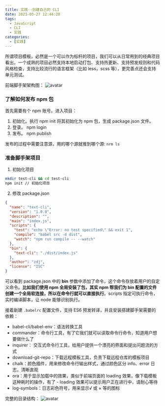 ```yaml
---
title: 实践--创建自己的 CLI
date: 2023-05-27 12:44:20
tags:
  - JavaScript
  - CLI
  - 实践
categories:
  - [实践]
---
```


所谓项目模板，必然是一个可以作为标杆的项目，我们可以从日常用到的经典项目看出，一个成熟的项目必然支持本地启动打包、支持热更新、支持预发规则和代码风格检查，支持比较流行的语言框架（比如 less，scss 等），更完善点还会支持单元测试。

前端脚手架架构图：
![avatar]('https://p1-jj.byteimg.com/tos-cn-i-t2oaga2asx/gold-user-assets/2020/3/24/1710d1748ce55aeb~tplv-t2oaga2asx-zoom-in-crop-mark:4536:0:0:0.awebp')

### 了解如何发布 npm 包

首先需要有个 npm 账号。进入项目：
1. 初始化。执行 npm init 将其初始化为 npm 包，生成 package.json 文件。
2. 登录。 npm login
3. 发布。 npm publish
  
发布的过程中需要注意源，用的哪个源就推到哪个源:
`nrm ls`

### 准备脚手架项目

1. 初始化项目
```bash
mkdir test-cli && cd test-cli
npm init // 初始化项目
```

2. 修改 package.json
```json
{
  "name": "text-cli",
  "version": "1.0.0",
  "description": "",
  "main": "index.js",
  "scripts": {
    "test": "echo \"Error: no test specified\" && exit 1",
    "compile": "babel src -d dist",
    "watch": "npm run compile -- --watch"
  },
  "bin": {
    "text-cli": "./dist/index.js"
  },
  "author": "zdj",
  "license": "ISC"
}

```

可以看到 package.json 中的 **bin** 参数中添加了命令，这个命令存放着用户的自定义命令。**比如我们使用 npm 全局安装了包，其实 npm 帮我们为 bin 配置的文件创建一个全局软连接，所以在命令行就可以直接执行**。scripts 指定可执行命令，实时编译脚本，让 node 能够识别执行。

接着新建 `.babelrc` 配置文件，支持 ES6 预发转译，并且安装搭建脚手架需要的依赖：
- babel-cli/babel-env：语法转换工具
- commander：命令行工具，有了它我们就可以读取命令行命令，知道用户想要做什么了
- inquirer： 交互式命令行工具，给用户提供一个漂亮的界面和提出问题流的方式
- download-git-repo：下载远程模板工具，负责下载远程仓库的模板项目
- chalk：颜色插件，用来修改命令行输出样式，通过颜色区分 info、error 日志，清晰直观
- ora：用于显示加载中的效果，类似于前端页面的 loading 效果，像下载模板这种耗时的操作，有了 - loading 效果可以提示用户正在进行中，请耐心等待
- log-symbols：日志彩色符号，用来显示√ 或 × 等的图标


完整的目录结构：
![avatar]('https://p1-jj.byteimg.com/tos-cn-i-t2oaga2asx/gold-user-assets/2020/3/24/1710d174c0923990~tplv-t2oaga2asx-zoom-in-crop-mark:4536:0:0:0.awebp')

